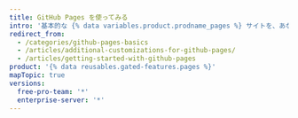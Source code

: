 ```yaml
---
title: GitHub Pages を使ってみる
intro: '基本的な {% data variables.product.prodname_pages %} サイトを、あなたやあなたの Organization、またはあなたのプロジェクトのためにセットアップできます。'
redirect_from:
  - /categories/github-pages-basics
  - /articles/additional-customizations-for-github-pages/
  - /articles/getting-started-with-github-pages
product: '{% data reusables.gated-features.pages %}'
mapTopic: true
versions:
  free-pro-team: '*'
  enterprise-server: '*'
---
```


